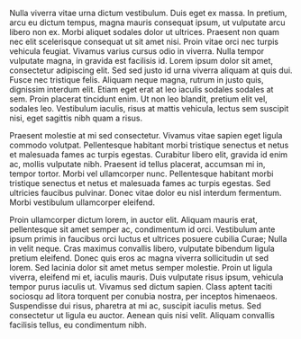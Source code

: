 Nulla viverra vitae urna dictum vestibulum. Duis eget ex massa. In pretium, arcu eu dictum tempus, magna mauris consequat ipsum, ut vulputate arcu libero non ex. Morbi aliquet sodales dolor ut ultrices. Praesent non quam nec elit scelerisque consequat ut sit amet nisi. Proin vitae orci nec turpis vehicula feugiat. Vivamus varius cursus odio in viverra. Nulla tempor vulputate magna, in gravida est facilisis id. Lorem ipsum dolor sit amet, consectetur adipiscing elit. Sed sed justo id urna viverra aliquam at quis dui. Fusce nec tristique felis. Aliquam neque magna, rutrum in justo quis, dignissim interdum elit. Etiam eget erat at leo iaculis sodales sodales at sem. Proin placerat tincidunt enim. Ut non leo blandit, pretium elit vel, sodales leo. Vestibulum iaculis, risus at mattis vehicula, lectus sem suscipit nisi, eget sagittis nibh quam a risus.

Praesent molestie at mi sed consectetur. Vivamus vitae sapien eget ligula commodo volutpat. Pellentesque habitant morbi tristique senectus et netus et malesuada fames ac turpis egestas. Curabitur libero elit, gravida id enim ac, mollis vulputate nibh. Praesent id tellus placerat, accumsan mi in, tempor tortor. Morbi vel ullamcorper nunc. Pellentesque habitant morbi tristique senectus et netus et malesuada fames ac turpis egestas. Sed ultricies faucibus pulvinar. Donec vitae dolor eu nisl interdum fermentum. Morbi vestibulum ullamcorper eleifend.

Proin ullamcorper dictum lorem, in auctor elit. Aliquam mauris erat, pellentesque sit amet semper ac, condimentum id orci. Vestibulum ante ipsum primis in faucibus orci luctus et ultrices posuere cubilia Curae; Nulla in velit neque. Cras maximus convallis libero, vulputate bibendum ligula pretium eleifend. Donec quis eros ac magna viverra sollicitudin ut sed lorem. Sed lacinia dolor sit amet metus semper molestie. Proin ut ligula viverra, eleifend mi et, iaculis mauris. Duis vulputate risus ipsum, vehicula tempor purus iaculis ut. Vivamus sed dictum sapien. Class aptent taciti sociosqu ad litora torquent per conubia nostra, per inceptos himenaeos. Suspendisse dui risus, pharetra at mi ac, suscipit iaculis metus. Sed consectetur ut ligula eu auctor. Aenean quis nisi velit. Aliquam convallis facilisis tellus, eu condimentum nibh.